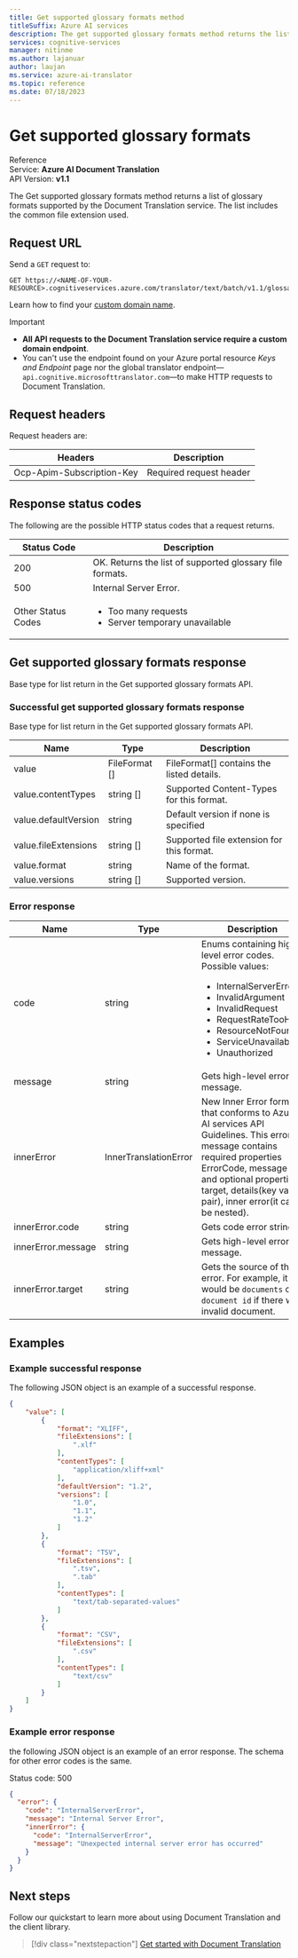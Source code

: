 ```yaml
---
title: Get supported glossary formats method
titleSuffix: Azure AI services
description: The get supported glossary formats method returns the list of supported glossary formats.
services: cognitive-services
manager: nitinme
ms.author: lajanuar
author: laujan
ms.service: azure-ai-translator
ms.topic: reference
ms.date: 07/18/2023
---
```


# Get supported glossary formats

Reference</br>
Service: **Azure AI Document Translation**</br>
API Version: **v1.1**</br>

The Get supported glossary formats method returns a list of glossary formats supported by the Document Translation service. The list includes the common file extension used.

## Request URL

Send a `GET` request to:
```HTTP
GET https://<NAME-OF-YOUR-RESOURCE>.cognitiveservices.azure.com/translator/text/batch/v1.1/glossaries/formats
```

Learn how to find your [custom domain name](../quickstarts/document-translation-rest-api.md).

> [!IMPORTANT]
>
> * **All API requests to the Document Translation service require a custom domain endpoint**.
> * You can't use the endpoint found on your Azure portal resource _Keys and Endpoint_ page nor the global translator endpoint—`api.cognitive.microsofttranslator.com`—to make HTTP requests to Document Translation.

## Request headers

Request headers are:

|Headers|Description|
|--- |--- |
|Ocp-Apim-Subscription-Key|Required request header|

## Response status codes

The following are the possible HTTP status codes that a request returns.

|Status Code|Description|
|--- |--- |
|200|OK. Returns the list of supported glossary file formats.|
|500|Internal Server Error.|
|Other Status Codes|<ul><li>Too many requests</li><li>Server temporary unavailable</li></ul>|


## Get supported glossary formats response

Base type for list return in the Get supported glossary formats API.

### Successful get supported glossary formats response

Base type for list return in the Get supported glossary formats API.

|Name|Type|Description|
|--- |--- |--- |
|value|FileFormat []|FileFormat[] contains the listed details.|
|value.contentTypes|string []|Supported Content-Types for this format.|
|value.defaultVersion|string|Default version if none is specified|
|value.fileExtensions|string []| Supported file extension for this format.|
|value.format|string|Name of the format.|
|value.versions|string []| Supported version.|

### Error response

|Name|Type|Description|
|--- |--- |--- |
|code|string|Enums containing high-level error codes. Possible values:<br/><ul><li>InternalServerError</li><li>InvalidArgument</li><li>InvalidRequest</li><li>RequestRateTooHigh</li><li>ResourceNotFound</li><li>ServiceUnavailable</li><li>Unauthorized</li></ul>|
|message|string|Gets high-level error message.|
|innerError|InnerTranslationError|New Inner Error format that conforms to Azure AI services API Guidelines. This error message contains required properties ErrorCode, message and optional properties target, details(key value pair), inner error(it can be nested).|
|innerError.code|string|Gets code error string.|
|innerError.message|string|Gets high-level error message.|
|innerError.target|string|Gets the source of the error. For example, it would be `documents` or `document id` if there was invalid document.|

## Examples

### Example successful response

The following JSON object is an example of a successful response.

```JSON
{
    "value": [
        {
            "format": "XLIFF",
            "fileExtensions": [
                ".xlf"
            ],
            "contentTypes": [
                "application/xliff+xml"
            ],
            "defaultVersion": "1.2",
            "versions": [
                "1.0",
                "1.1",
                "1.2"
            ]
        },
        {
            "format": "TSV",
            "fileExtensions": [
                ".tsv",
                ".tab"
            ],
            "contentTypes": [
                "text/tab-separated-values"
            ]
        },
        {
            "format": "CSV",
            "fileExtensions": [
                ".csv"
            ],
            "contentTypes": [
                "text/csv"
            ]
        }
    ]
}

```

### Example error response
the following JSON object is an example of an error response. The schema for other error codes is the same.

Status code: 500

```JSON
{
  "error": {
    "code": "InternalServerError",
    "message": "Internal Server Error",
    "innerError": {
      "code": "InternalServerError",
      "message": "Unexpected internal server error has occurred"
    }
  }
}
```

## Next steps

Follow our quickstart to learn more about using Document Translation and the client library.

> [!div class="nextstepaction"]
> [Get started with Document Translation](../quickstarts/document-translation-rest-api.md)

